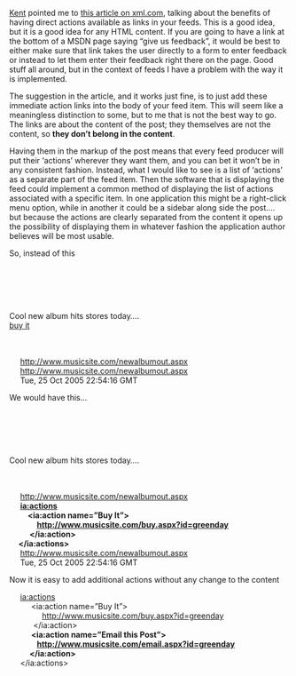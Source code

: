 <a href="http://www.acmebinary.com/blogs/kent" target="_blank" class="broken_link">Kent</a> pointed me to <a href="http://www.xml.com/pub/a/2005/12/14/putting-rss-to-work-immediate-action-feeds.html" target="_blank">this article on xml.com</a>, talking about the benefits of having direct actions available as links in your feeds. This is a good idea, but it is a good idea for any HTML content. If you are going to have a link at the bottom of a MSDN page saying &#8220;give us feedback&#8221;, it would be best to either make sure that link takes the user directly to a form to enter feedback or instead to let them enter their feedback right there on the page. Good stuff all around, but in the context of feeds I have a problem with the way it is implemented.

The suggestion in the article, and it works just fine, is to just add these immediate action links into the body of your feed item. This will seem like a meaningless distinction to some, but to me that is not the best way to go. The links are about the content of the post; they themselves are not the content, so **they don&#8217;t belong in the content**.

Having them in the markup of the post means that every feed producer will put their &#8216;actions&#8217; wherever they want them, and you can bet it won&#8217;t be in any consistent fashion. Instead, what I would like to see is a list of &#8216;actions&#8217; as a separate part of the feed item. Then the software that is displaying the feed could implement a common method of displaying the list of actions associated with a specific item. In one application this might be a right-click menu option, while in another it could be a sidebar along side the post&#8230;. but because the actions are clearly separated from the content it opens up the possibility of displaying them in whatever fashion the application author believes will be most usable.

So, instead of this

&nbsp;<item>  
&nbsp;&nbsp;&nbsp;&nbsp; <title>New Album out by GreenDay</title>  
&nbsp;&nbsp;&nbsp;&nbsp; <description>  
&nbsp;&nbsp;&nbsp;&nbsp;&nbsp;&nbsp;&nbsp;&nbsp;&nbsp; <p>Cool new album hits stores today&#8230;.<br /><a href=&#8221;&#8230;&#8221;>buy it</a></p>  
&nbsp;&nbsp;&nbsp;&nbsp; </description>  
&nbsp;&nbsp;&nbsp;&nbsp; <link>http://www.musicsite.com/newalbumout.aspx</link>  
&nbsp;&nbsp;&nbsp;&nbsp; <guid isPermaLink=&#8221;true&#8221;>http://www.musicsite.com/newalbumout.aspx</guid>  
&nbsp;&nbsp;&nbsp;&nbsp; <pubDate>Tue, 25 Oct 2005 22:54:16 GMT</pubDate>  
</item>

We would have this&#8230;

&nbsp;<item>  
&nbsp;&nbsp;&nbsp;&nbsp; <title>New Album out by GreenDay</title>  
&nbsp;&nbsp;&nbsp;&nbsp; <description>  
&nbsp;&nbsp;&nbsp;&nbsp;&nbsp;&nbsp;&nbsp;&nbsp;&nbsp; <p>Cool new album hits stores today&#8230;.</p>  
&nbsp;&nbsp;&nbsp;&nbsp; </description>  
&nbsp;&nbsp;&nbsp;&nbsp; <link>http://www.musicsite.com/newalbumout.aspx</link>  
&nbsp;&nbsp;&nbsp;&nbsp; **<ia:actions>  
&nbsp;&nbsp;&nbsp;&nbsp;&nbsp;&nbsp;&nbsp;&nbsp;&nbsp; <ia:action name=&#8221;Buy It&#8221;>  
&nbsp;&nbsp;&nbsp;&nbsp;&nbsp;&nbsp;&nbsp;&nbsp;&nbsp;&nbsp;&nbsp;&nbsp;&nbsp;&nbsp; http://www.musicsite.com/buy.aspx?id=greenday  
&nbsp;&nbsp;&nbsp;&nbsp;&nbsp;&nbsp;&nbsp;&nbsp;&nbsp;&nbsp; </ia:action>  
&nbsp;&nbsp;&nbsp;&nbsp; </ia:actions>**  
&nbsp;&nbsp;&nbsp;&nbsp; <guid isPermaLink=&#8221;true&#8221;>http://www.musicsite.com/newalbumout.aspx</guid>  
&nbsp;&nbsp;&nbsp;&nbsp; <pubDate>Tue, 25 Oct 2005 22:54:16 GMT</pubDate>  
</item>

Now it is easy to add additional actions without any change to the content

&nbsp;&nbsp;&nbsp;&nbsp; <ia:actions>  
&nbsp;&nbsp;&nbsp;&nbsp;&nbsp;&nbsp;&nbsp;&nbsp;&nbsp; <ia:action name=&#8221;Buy It&#8221;>  
&nbsp;&nbsp;&nbsp;&nbsp;&nbsp;&nbsp;&nbsp;&nbsp;&nbsp;&nbsp;&nbsp;&nbsp;&nbsp;&nbsp; http://www.musicsite.com/buy.aspx?id=greenday  
&nbsp;&nbsp;&nbsp;&nbsp;&nbsp;&nbsp;&nbsp;&nbsp;&nbsp;&nbsp; </ia:action>  
&nbsp;&nbsp;&nbsp;&nbsp;&nbsp;&nbsp;&nbsp;&nbsp;&nbsp; **<ia:action name=&#8221;Email this Post&#8221;>  
&nbsp;&nbsp;&nbsp;&nbsp;&nbsp;&nbsp;&nbsp;&nbsp;&nbsp;&nbsp;&nbsp;&nbsp;&nbsp;&nbsp; http://www.musicsite.com/email.aspx?id=greenday  
&nbsp;&nbsp;&nbsp;&nbsp;&nbsp;&nbsp;&nbsp;&nbsp;&nbsp;&nbsp; </ia:action>**  
&nbsp;&nbsp;&nbsp;&nbsp; </ia:actions>